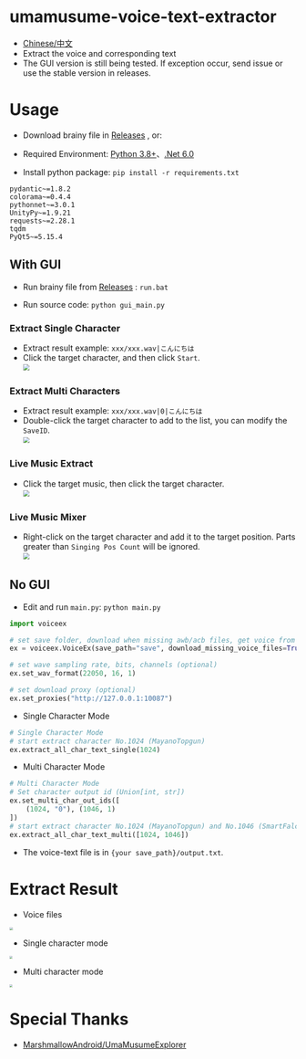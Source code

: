 # umamusume-voice-text-extractor

- [Chinese/中文](README-ZH.md)
- Extract the voice and corresponding text
- The GUI version is still being tested. If exception occur, send issue or use the stable version in releases.



# Usage

- Download brainy file in [Releases](https://github.com/chinosk6/umamusume-voice-text-extractor/releases) , or:

- Required Environment: [Python 3.8+](https://www.python.org/downloads/)、[.Net 6.0](https://dotnet.microsoft.com/zh-cn/download/dotnet/6.0)
- Install python package: `pip install -r requirements.txt`

```
pydantic~=1.8.2
colorama~=0.4.4
pythonnet~=3.0.1
UnityPy~=1.9.21
requests~=2.28.1
tqdm
PyQt5~=5.15.4
```



## With GUI

- Run brainy file from [Releases](https://github.com/chinosk6/umamusume-voice-text-extractor/releases) : `run.bat`

- Run source code: `python gui_main.py`



### Extract Single Character

- Extract result example: `xxx/xxx.wav|こんにちは`
- Click the target character, and then click `Start`.<br><img src="img/single_en.jpg" style="zoom:67%;" />



### Extract Multi Characters

- Extract result example: `xxx/xxx.wav|0|こんにちは`
- Double-click the target character to add to the list, you can modify the `SaveID`.<br><img src="img/multi_en.jpg" style="zoom:67%;" />



### Live Music Extract

- Click the target music, then click the target character.<br><img src="img/music_en.jpg" style="zoom:67%;" />



### Live Music Mixer

- Right-click on the target character and add it to the target position. Parts greater than `Singing Pos Count` will be ignored.<br><img src="img/mix_en.jpg" style="zoom:67%;" />



## No GUI

- Edit and run `main.py`: `python main.py`

```python
import voiceex

# set save folder, download when missing awb/acb files, get voice from all character stories (takes a long time), use cache (Save in "umacache" folder. You need to delete the cache file yourself after the game update.)
ex = voiceex.VoiceEx(save_path="save", download_missing_voice_files=True, get_voice_from_all_stories=False, use_cache=True)

# set wave sampling rate, bits, channels (optional)
ex.set_wav_format(22050, 16, 1)

# set download proxy (optional)
ex.set_proxies("http://127.0.0.1:10087")
```

 - Single Character Mode

```python
# Single Character Mode
# start extract character No.1024 (MayanoTopgun)
ex.extract_all_char_text_single(1024)
```

 - Multi Character Mode

```python
# Multi Character Mode
# Set character output id (Union[int, str])
ex.set_multi_char_out_ids([
    (1024, "0"), (1046, 1)
])
# start extract character No.1024 (MayanoTopgun) and No.1046 (SmartFalcon)
ex.extract_all_char_text_multi([1024, 1046])
```



- The voice-text file is in `{your save_path}/output.txt`.



# Extract Result

 - Voice files
<img src="img/file.jpg" style="zoom:35%;" />

 - Single character mode
<img src="img/text.jpg" style="zoom:30%;" />

 - Multi character mode
<img src="img/text_multi.jpg" style="zoom:30%;" />



# Special Thanks

- [MarshmallowAndroid/UmaMusumeExplorer](https://github.com/MarshmallowAndroid/UmaMusumeExplorer)

